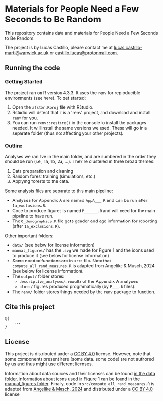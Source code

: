 # Materials for People Need a Few Seconds to Be Random
This repository contains data and materials for People Need a Few Seconds to Be Random. 

The project is by Lucas Castillo, please contact me at [lucas.castillo-marti@warwick.ac.uk](mailto:lucas.castillo-marti@warwick.ac.uk) or [castillo.lucas@protonmail.com](mailto:castillo.lucas@protonmail.com).

## Running the code
### Getting Started
The project ran on R version 4.3.3. It uses the `renv` for reproducible environments (see [here](https://rstudio.github.io/renv/articles/renv.html)). To get started: 
1. Open the `afstbr.Rproj` file with RStudio.
1. Rstudio will detect that it is a 'renv' project, and download and install `renv` for you. 
1. You can run `renv::restore()` in the console to install the packages needed. It will install the same versions we used. These will go in a separate folder (thus not affecting your other projects).

### Outline
Analyses we ran live in the main folder, and are numbered in the order they should be run (i.e., 1a, 1b, 2a, ...). They're clustered in three broad themes:
1. Data preparation and cleaning
1. Random forest training (simulations, etc.)
1. Applying forests to the data.

Some analysis files are separate to this main pipeline: 
- Analyses for Appendix A are named `AppA___.R` and can be run after `1a_exclusions.R`.
- Code to produce figures is named `P______.R` and will need for the main pipeline to have run. 
- The `O_demographics.R` file gets gender and age information for reporting (after `1a_exclusions.R`).

Other important folders: 
- `data/` (see below for license information)
- `manual_figures/` has the `.svg` we made for Figure 1 and the icons used to produce it (see below for license information)
- Some needed functions are in `src/` file. Note that `compute_all_rand_measures.R` is adapted from Angelike & Musch, 2024 (see below for license information).
- The `output/` folder stores:
    - `descriptive_analyses/`: results of the Appendix A analyses
    - `plots/` figures produced programatically (by `P___.R` files). 
- The `renv/` folder stores things needed by the `renv` package to function. 

## Cite this project  <!--bibtex -->
```
@{
    ...
}
```

## License 
This project is distributed under a [CC BY 4.0](https://creativecommons.org/licenses/by/4.0/deed.en) license. However, note that some components present here (some data, some code) are not authored by us and thus might use different licenses.

Information about data sources and their licenses can be found [in the data folder](data/README.md). Information about icons used in Figure 1 can be found in the [manual_figures folder](manual_figures/icons/README.md). Finally, code in `src/compute_all_rand_measures.R` is adapted from [Angelike & Musch, 2024](https://doi.org/10.3758/s13428-024-02456-7) and distributed under a [CC BY 4.0](https://creativecommons.org/licenses/by/4.0/deed.en) license.
